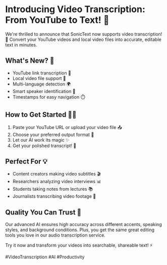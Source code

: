 # Introducing Video Transcription: From YouTube to Text! 🎥

We're thrilled to announce that SonicText now supports video transcription! 🚀 Convert your YouTube videos and local video files into accurate, editable text in minutes.

## What's New? 🎯

- YouTube link transcription 🔗
- Local video file support 📁
- Multi-language detection 🌍
- Smart speaker identification 🎤
- Timestamps for easy navigation ⏱️

## How to Get Started 🏃‍♂️

1. Paste your YouTube URL or upload your video file 📤
2. Choose your preferred output format 📝
3. Let our AI work its magic ✨
4. Get your polished transcript! 🎉

## Perfect For 💡

- Content creators making video subtitles 🎬
- Researchers analyzing video interviews 📊
- Students taking notes from lectures 📚
- Journalists transcribing video footage 📰

## Quality You Can Trust 💪

Our advanced AI ensures high accuracy across different accents, speaking styles, and background conditions. Plus, you get the same great editing tools you love in our audio transcription service.

Try it now and transform your videos into searchable, shareable text! ⚡

#VideoTranscription #AI #Productivity 